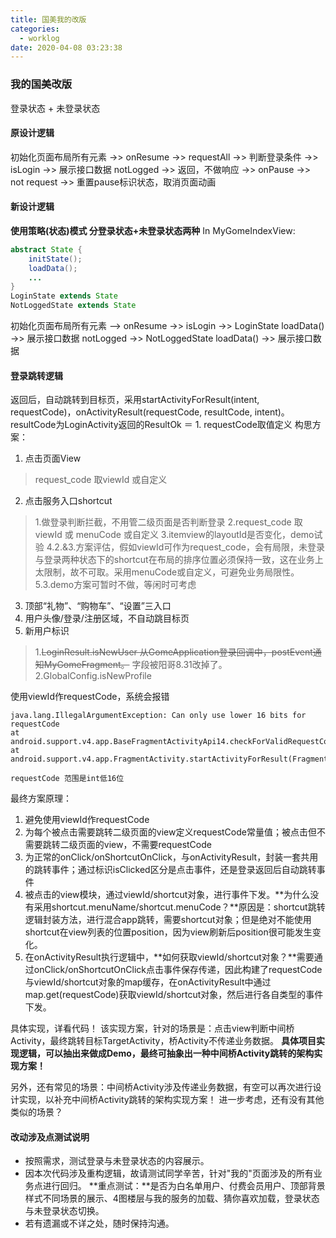 ```yaml
---
title: 国美我的改版
categories:
  - worklog
date: 2020-04-08 03:23:38
---
```

### 我的国美改版
登录状态 + 未登录状态
#### 原设计逻辑
<!--more-->
初始化页面布局所有元素
->> onResume ->> requestAll ->> 判断登录条件 ->> isLogin ->> 展示接口数据
notLogged ->> 返回，不做响应
->> onPause ->> not request ->> 重置pause标识状态，取消页面动画
#### 新设计逻辑
**使用策略(状态)模式 分登录状态+未登录状态两种**
In MyGomeIndexView:
```java
abstract State {
    initState();
    loadData();
    ...
}
LoginState extends State
NotLoggedState extends State
```
初始化页面布局所有元素
--> onResume ->> isLogin ->> LoginState loadData() ->> 展示接口数据
notLogged ->> NotLoggedState loadData() ->> 展示接口数据
#### 登录跳转逻辑
返回后，自动跳转到目标页，采用startActivityForResult(intent, requestCode)，onActivityResult(requestCode, resultCode, intent)。
resultCode为LoginActivity返回的ResultOk ＝ 1.
requestCode取值定义
构思方案：
1. 点击页面View
> request_code 取viewId 或自定义
2. 点击服务入口shortcut
> 1.做登录判断拦截，不用管二级页面是否判断登录
> 2.request_code 取viewId 或 menuCode 或自定义
> 3.itemview的layoutId是否变化，demo试验
> 4.2.&3.方案评估，假如viewId可作为request_code，会有局限，未登录与登录两种状态下的shortcut在布局的排序位置必须保持一致，这在业务上太限制，故不可取。采用menuCode或自定义，可避免业务局限性。
> 5.3.demo方案可暂时不做，等闲时可考虑
3. 顶部“礼物”、“购物车”、“设置”三入口
4. 用户头像/登录/注册区域，不自动跳目标页
5. 新用户标识
> 1.~~LoginResult.isNewUser 从GomeApplication登录回调中，postEvent通知MyGomeFragment。~~ 字段被阳哥8.31改掉了。
> 2.GlobalConfig.isNewProfile

使用viewId作requestCode，系统会报错
```
java.lang.IllegalArgumentException: Can only use lower 16 bits for requestCode
at android.support.v4.app.BaseFragmentActivityApi14.checkForValidRequestCode(BaseFragmentActivityApi14.java:79)
at android.support.v4.app.FragmentActivity.startActivityForResult(FragmentActivity.java:708)

requestCode 范围是int低16位
```
最终方案原理：
1. 避免使用viewId作requestCode
2. 为每个被点击需要跳转二级页面的view定义requestCode常量值；被点击但不需要跳转二级页面的view，不需要requestCode
3. 为正常的onClick/onShortcutOnClick，与onActivityResult，封装一套共用的跳转事件；通过标识isClicked区分是点击事件，还是登录返回后自动跳转事件
4. 被点击的view模块，通过viewId/shortcut对象，进行事件下发。**为什么没有采用shortcut.menuName/shortcut.menuCode？**原因是：shortcut跳转逻辑封装方法，进行混合app跳转，需要shortcut对象；但是绝对不能使用shortcut在view列表的位置position，因为view刷新后position很可能发生变化。
5. 在onActivityResult执行逻辑中，**如何获取viewId/shortcut对象？**需要通过onClick/onShortcutOnClick点击事件保存传递，因此构建了requestCode与viewId/shortcut对象的map缓存，在onActivityResult中通过map.get(requestCode)获取viewId/shortcut对象，然后进行各自类型的事件下发。

具体实现，详看代码！
该实现方案，针对的场景是：点击view判断中间桥Activity，最终跳转目标TargetActivity，桥Activity不传递业务数据。
**具体项目实现逻辑，可以抽出来做成Demo，最终可抽象出一种中间桥Activity跳转的架构实现方案！**

另外，还有常见的场景：中间桥Activity涉及传递业务数据，有空可以再次进行设计实现，以补充中间桥Activity跳转的架构实现方案！
进一步考虑，还有没有其他类似的场景？

#### 改动涉及点测试说明
* 按照需求，测试登录与未登录状态的内容展示。
* 因本次代码涉及重构逻辑，故请测试同学辛苦，针对"我的"页面涉及的所有业务点进行回归。
**重点测试：**是否为白名单用户、付费会员用户、顶部背景样式不同场景的展示、4图楼层与我的服务的加载、猜你喜欢加载，登录状态与未登录状态切换。
* 若有遗漏或不详之处，随时保持沟通。